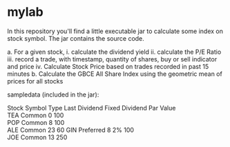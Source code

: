 # mylab

In this repository you'll find a little executable jar to calculate some index on stock symbol.
The jar contains the source code.

a.	For a given stock, 
  i.	calculate the dividend yield
  ii.	calculate the P/E Ratio
  iii.	record a trade, with timestamp, quantity of shares, buy or sell indicator and price
  iv.	Calculate Stock Price based on trades recorded in past 15 minutes
b.	Calculate the GBCE All Share Index using the geometric mean of prices for all stocks


sampledata (included in the jar):

Stock Symbol	Type	Last Dividend	Fixed Dividend	Par Value	
TEA	          Common	    0		                      100	
POP	          Common	    8		                      100	
ALE	          Common	    23		                     60	
GIN	          Preferred	  8	          2%	          100	
JOE	          Common	    13		                    250	


